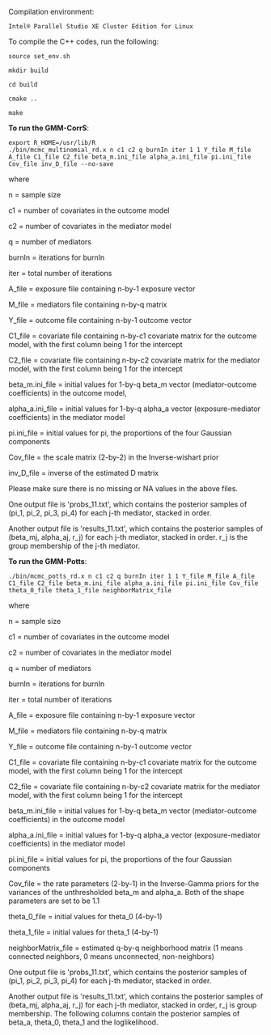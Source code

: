 Compilation environment:

    Intel® Parallel Studio XE Cluster Edition for Linux

To compile the C++ codes, run the following:

    source set_env.sh

    mkdir build

    cd build

    cmake ..

    make
    
**To run the GMM-CorrS**:

    export R_HOME=/usr/lib/R
    ./bin/mcmc_multinomial_rd.x n c1 c2 q burnIn iter 1 1 Y_file M_file A_file C1_file C2_file beta_m.ini_file alpha_a.ini_file pi.ini_file Cov_file inv_D_file --no-save

where

n = sample size

c1 = number of covariates in the outcome model

c2 = number of covariates in the mediator model

q = number of mediators

burnIn = iterations for burnIn

iter = total number of iterations

A_file = exposure file containing n-by-1 exposure vector

M_file = mediators file containing n-by-q matrix

Y_file = outcome file containing n-by-1 outcome vector

C1_file = covariate file containing n-by-c1 covariate matrix for the outcome model, with the first column being 1 for the intercept

C2_file = covariate file containing n-by-c2 covariate matrix for the mediator model, with the first column being 1 for the intercept

beta_m.ini_file = initial values for 1-by-q beta_m vector (mediator-outcome coefficients) in the outcome model, 

alpha_a.ini_file = initial values for 1-by-q alpha_a vector (exposure-mediator coefficients) in the mediator model

pi.ini_file = initial values for pi, the proportions of the four Gaussian components

Cov_file = the scale matrix (2-by-2) in the Inverse-wishart prior

inv_D_file = inverse of the estimated D matrix

Please make sure there is no missing or NA values in the above files.

One output file is 'probs_11.txt', which contains the posterior samples of (pi_1, pi_2, pi_3, pi_4) for each j-th mediator, stacked in order.

Another output file is 'results_11.txt', which contains the posterior samples of (beta_mj, alpha_aj, r_j) for each j-th mediator, stacked in order. r_j is the group membership of the j-th mediator.


**To run the GMM-Potts**:

    ./bin/mcmc_potts_rd.x n c1 c2 q burnIn iter 1 1 Y_file M_file A_file C1_file C2_file beta_m.ini_file alpha_a.ini_file pi.ini_file Cov_file theta_0_file theta_1_file neighborMatrix_file

where

n = sample size

c1 = number of covariates in the outcome model

c2 = number of covariates in the mediator model

q = number of mediators

burnIn = iterations for burnIn

iter = total number of iterations

A_file = exposure file containing n-by-1 exposure vector

M_file = mediators file containing n-by-q matrix

Y_file = outcome file containing n-by-1 outcome vector

C1_file = covariate file containing n-by-c1 covariate matrix for the outcome model, with the first column being 1 for the intercept

C2_file = covariate file containing n-by-c2 covariate matrix for the mediator model, with the first column being 1 for the intercept

beta_m.ini_file = initial values for 1-by-q beta_m vector (mediator-outcome coefficients) in the outcome model

alpha_a.ini_file = initial values for 1-by-q alpha_a vector (exposure-mediator coefficients) in the mediator model

pi.ini_file = initial values for pi, the proportions of the four Gaussian components

Cov_file = the rate parameters (2-by-1) in the Inverse-Gamma priors for the variances of the unthresholded beta_m and alpha_a. Both of the shape parameters are set to be 1.1

theta_0_file = initial values for theta_0 (4-by-1)

theta_1_file = initial values for theta_1 (4-by-1)

neighborMatrix_file = estimated q-by-q neighborhood matrix (1 means connected neighbors, 0 means unconnected, non-neighbors)

One output file is 'probs_11.txt', which contains the posterior samples of (pi_1, pi_2, pi_3, pi_4) for each j-th mediator, stacked in order.

Another output file is 'results_11.txt', which contains the posterior samples of (beta_mj, alpha_aj, r_j) for each j-th mediator, stacked in order, r_j is group membership. The following columns contain the posterior samples of beta_a, theta_0, theta_1 and the loglikelihood.



